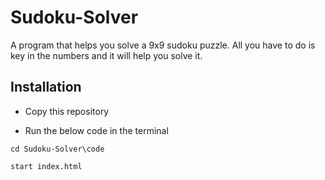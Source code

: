# Sudoku-Solver
A program that helps you solve a 9x9 sudoku puzzle. All you have to do is key in the numbers and it will help you solve it.

## Installation
- Copy this repository

- Run the below code in the terminal

```console
cd Sudoku-Solver\code
```
```console
start index.html
```

